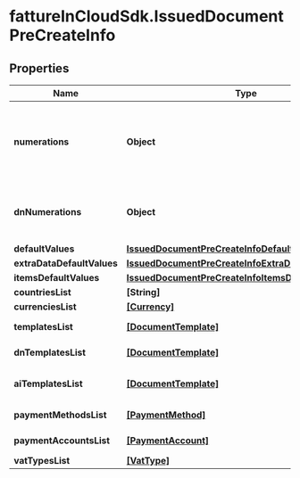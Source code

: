 # fattureInCloudSdk.IssuedDocumentPreCreateInfo

## Properties

Name | Type | Description | Notes
------------ | ------------- | ------------- | -------------
**numerations** | **Object** | Next numbers by year and numeration name (for the given document type). | [optional] 
**dnNumerations** | **Object** | Next numbers by year and numeration name (for delivery_notes). | [optional] 
**defaultValues** | [**IssuedDocumentPreCreateInfoDefaultValues**](IssuedDocumentPreCreateInfoDefaultValues.md) |  | [optional] 
**extraDataDefaultValues** | [**IssuedDocumentPreCreateInfoExtraDataDefaultValues**](IssuedDocumentPreCreateInfoExtraDataDefaultValues.md) |  | [optional] 
**itemsDefaultValues** | [**IssuedDocumentPreCreateInfoItemsDefaultValues**](IssuedDocumentPreCreateInfoItemsDefaultValues.md) |  | [optional] 
**countriesList** | **[String]** | Countries list. | [optional] 
**currenciesList** | [**[Currency]**](Currency.md) | Currencies list. | [optional] 
**templatesList** | [**[DocumentTemplate]**](DocumentTemplate.md) | Document templates list. | [optional] 
**dnTemplatesList** | [**[DocumentTemplate]**](DocumentTemplate.md) | Delivery note templates list. | [optional] 
**aiTemplatesList** | [**[DocumentTemplate]**](DocumentTemplate.md) | Accompanying invoice templates list. | [optional] 
**paymentMethodsList** | [**[PaymentMethod]**](PaymentMethod.md) | Payment methods list. | [optional] 
**paymentAccountsList** | [**[PaymentAccount]**](PaymentAccount.md) | Payment accounts list. | [optional] 
**vatTypesList** | [**[VatType]**](VatType.md) | Vat types list. | [optional] 


